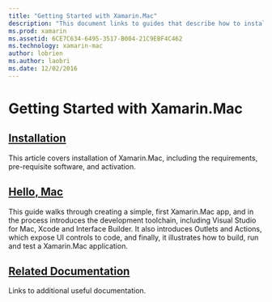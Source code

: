 ```yaml
---
title: "Getting Started with Xamarin.Mac"
description: "This document links to guides that describe how to install Xamarin.Mac and provide a walkthrough of how to build a sample Xamarin.Mac app."
ms.prod: xamarin
ms.assetid: 6CE7C634-6495-3517-B004-21C9EBF4C462
ms.technology: xamarin-mac
author: lobrien
ms.author: laobri
ms.date: 12/02/2016
---
```


# Getting Started with Xamarin.Mac

##  [Installation](~/mac/get-started/installation.md)

This article covers installation of Xamarin.Mac, including the requirements, pre-requisite software, and activation.

##  [Hello, Mac](~/mac/get-started/hello-mac.md)

This guide walks through creating a simple, first Xamarin.Mac app, and in the process introduces the development toolchain, including Visual Studio for Mac, Xcode and Interface Builder. It also introduces Outlets and Actions, which expose UI controls to code, and finally, it illustrates how to build, run and test a Xamarin.Mac application.

##  [Related Documentation](~/mac/get-started/related.md)

Links to additional useful documentation.
